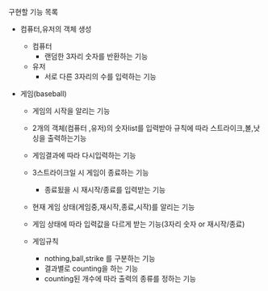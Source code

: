 



구현할 기능 목록


- 컴퓨터,유저의 객체 생성
  - 컴퓨터 
    - 랜덤한 3자리 숫자를 반환하는 기능
  - 유저
    - 서로 다른 3자리의 수를 입력하는 기능 


- 게임(baseball)
  - 게임의 시작을 알리는 기능
  - 2개의 객체(컴퓨터 ,유저)의 숫자list를 입력받아 규칙에 따라 스트라이크,볼,낫싱을 출력하는기능
  - 게임결과에 따라 다시입력하는 기능
  - 3스트라이크일 시 게임이 종료하는 기능
    - 종료됬을 시 재시작/종료를 입력받는 기능
  - 현재 게임 상태(게임중,재시작,종료,시작)를 알리는 기능
  - 게임 상태에 따라 입력값을 다르게 받는 기능(3자리 숫자 or 재시작/종료)
  
  - 게임규칙
    - nothing,ball,strike 를 구분하는 기능
    - 결과별로 counting을 하는 기능
    - counting된 개수에 따라 출력의 종류를 정하는 기능


